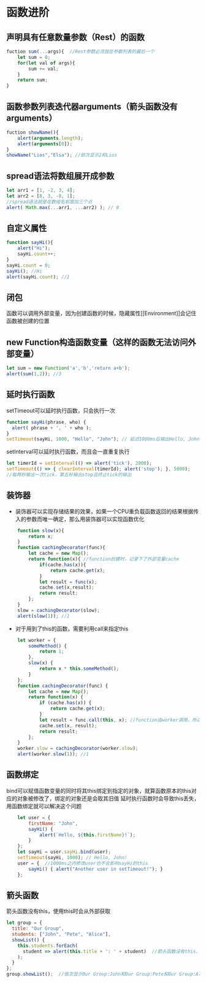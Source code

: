 # 函数进阶

## 声明具有任意数量参数（Rest）的函数

```js
fuction sum(...args){  //Rest参数必须放在参数列表的最后一个
	let sum = 0;
    for(let val of args){
    	sum += val;
    }
    return sum;
}
```

## 函数参数列表迭代器arguments（箭头函数没有arguments）

```js
fuction showName(){
	alert(arguments.length);
    alert(arguments[0]);
}
showName("Lios","Elsa"); //依次显示2和Lios
```

## spread语法将数组展开成参数

```js
let arr1 = [1, -2, 3, 4];
let arr2 = [8, 3, -8, 1];
//spread语法就是在数组名前面加三个点
alert( Math.max(...arr1, ...arr2) ); // 8
```

## 自定义属性

```js
function sayHi(){
	alert("Hi");
    sayHi.count++;
}
sayHi.count = 0;
sayHi(); //Hi
alert(sayHi.count); //1
```

## 闭包

函数可以调用外部变量，因为创建函数的时候，隐藏属性[[Environment]]会记住函数被创建的位置

## new Function构造函数变量（这样的函数无法访问外部变量）

```js
let sum = new Function('a','b','return a+b');
alert(sum(1,2)); //3
```

## 延时执行函数

setTimeout可以延时执行函数，只会执行一次

```js
function sayHi(phrase, who) {
  alert( phrase + ', ' + who );
}
setTimeout(sayHi, 1000, "Hello", "John"); // 延迟1000ms后输出Hello, John
```

setInterval可以延时执行函数，而且会一直重复执行

```js
let timerId = setInterval(() => alert('tick'), 2000);
setTimeout(() => { clearInterval(timerId); alert('stop'); }, 5000);
//每两秒输出一次tick，第五秒输出stop且终止tick的输出
```

## 装饰器

- 装饰器可以实现存储结果的效果，如果一个CPU重负载函数返回的结果根据传入的参数而唯一确定，那么用装饰器可以实现函数优化

```js
    function slow(x){
        return x;
    }
    function cachingDecorator(func){
        let cache = new Map();
        return function(x){ //function创建时，记录下了外部变量cache
            if(cache.has(x)){
                return cache.get(x);
            }
            let result = func(x);
            cache.set(x,result);
            return result;
        };
    }
    slow = cachingDecorator(slow);
    alert(slow(1)); //1
```

- 对于用到了this的函数，需要利用call来指定this

```js
    let worker = {
        someMethod() {
            return 1;
        },
        slow(x) {
            return x * this.someMethod(); 
        }
    };
    function cachingDecorator(func) {
        let cache = new Map();
        return function(x) {
            if (cache.has(x)) {
                return cache.get(x);
            }
            let result = func.call(this, x); //function由worker调用，所以这个this是worker，call把worker传给了slow里面的this
            cache.set(x, result);
            return result;
        };
    }
    worker.slow = cachingDecorator(worker.slow);
    alert(worker.slow(1)); //1
```

## 函数绑定

bind可以赋值函数变量的同时将其this绑定到指定的对象，就算函数原本的this对应的对象被修改了，绑定的对象还是会取其旧值
延时执行函数时会导致this丢失，用函数绑定就可以解决这个问题

```js
    let user = {
        firstName: "John",
        sayHi() {
            alert(`Hello, ${this.firstName}!`);
        }
    };
    let sayHi = user.sayHi.bind(user);
    setTimeout(sayHi, 1000); // Hello, John!
    user = {  //1000ms之内修改user也不会影响sayHi的this
        sayHi() { alert("Another user in setTimeout!"); }
    };
```

## 箭头函数

箭头函数没有this，使用this时会从外部获取

```js
let group = {
  title: "Our Group",
  students: ["John", "Pete", "Alice"],
  showList() {
    this.students.forEach(
      student => alert(this.title + ': ' + student)  //箭头函数没有this，所以从外部获取得showList的this（也就是group）
    );
  }
};
group.showList();  //依次显示Our Group:John和Our Group:Pete和Our Group:Alice
```



